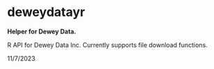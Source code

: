 # deweydatayr

**Helper for Dewey Data.**

R API for Dewey Data Inc. Currently supports file download functions.

11/7/2023

